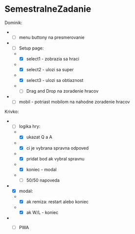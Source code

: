 # SemestralneZadanie
Dominik:
  - - [ ] menu buttony na presmerovanie
  - - [ ] Setup page:
    - - [x] select1 - zobrazia sa hraci
    - - [x] select2 - ulozi sa super
    - - [x] select3 - ulozi sa obtiaznost
    - - [ ] Drag and Drop na zoradenie hracov
  - - [ ] mobil - potriast mobilom na nahodne zoradenie hracov
  
Krivko:
  - - [ ] logika hry:
    - - [x] ukazat Q a A
    - - [x] ci je vybrana spravna odpoved
    - - [x] pridat bod ak vybral spravnu
    - - [x] koniec - modal
    - - [ ] 50/50 napoveda
  - - [x] modal:
    - - [x] ak remiza: restart alebo koniec
    - - [x] ak W/L - koniec
  - - [ ] PWA
    
